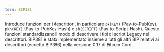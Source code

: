 ```yaml
---
term: BIP381
---
```


Introduce funzioni per i descrittori, in particolare `pk(KEY)` (Pay-to-PubKey), `pkh(KEY)` (Pay-to-PubKey-Hash) e `sh(SCRIPT)` (Pay-to-Script-Hash). Queste funzioni standardizzano il modo di descrivere i tipi di script Legacy nei descrittori. BIP381 è stato implementato insieme a tutti gli altri BIP relativi ai descrittori (eccetto BIP386) nella versione 0.17 di Bitcoin Core.